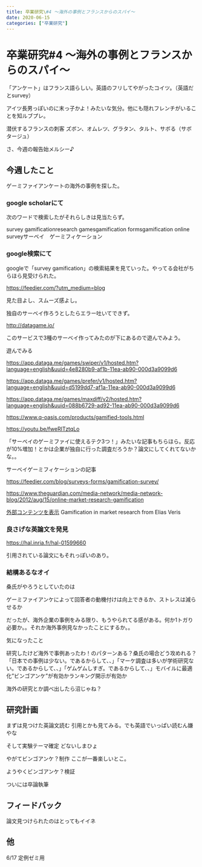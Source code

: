 ```yaml
---
title: 卒業研究\#4 〜海外の事例とフランスからのスパイ〜
date: 2020-06-15
categories: ["卒業研究"]
---
```


# 卒業研究#4 〜海外の事例とフランスからのスパイ〜

「アンケート」はフランス語らしい。英語のフリしてやがったコイツ。（英語だとsurvey）

アイツ長男っぽいのに末っ子かよ！みたいな気分。他にも隠れフレンチがいることを知ルブプレ。

潜伏するフランスの刺客
ズボン、オムレツ、グラタン、タルト、サボる（サボタージュ）

さ、今週の報告始メルシー♪

## 今週したこと

ゲーミファイアンケートの海外の事例を探した。

### google scholarにて

次のワードで検索したがそれらしきは見当たらず。

survey gamificationresearch gamesgamification formsgamification online surveyサーベイ　ゲーミフィケーション

### google検索にて

googleで「survey gamification」の検索結果を見ていった。やってる会社がちらほら見受けられた。

https://feedier.com/?utm_medium=blog

見た目よし、スムーズ感よし。

独自のサーベイ作ろうとしたらエラー吐いてできず。

http://datagame.io/

このサービスで3種のサーベイ作ってみたのが下にあるので遊んでみよう。

遊んでみる

https://app.dataga.me/games/swiper/v1/hosted.htm?language=english&uuid=4e8280b9-af1b-11ea-ab90-000d3a9099d6

https://app.dataga.me/games/prefer/v1/hosted.htm?language=english&uuid=d5199dd7-af1a-11ea-ab90-000d3a9099d6

https://app.dataga.me/games/maxdiff/v2/hosted.htm?language=english&uuid=088b6729-ad92-11ea-ab90-000d3a9099d6

https://www.q-oasis.com/products/gamified-tools.html

https://youtu.be/fweRITztqLo

「サーベイのゲーミファイに使えるテク3つ！」みたいな記事もちらほら。反応が10%増加！とかは企業が独自に行った調査だろうか？論文にしてくれてないかな。。

サーベイゲーミフィケーションの記事

https://feedier.com/blog/surveys-forms/gamification-survey/

https://www.theguardian.com/media-network/media-network-blog/2012/aug/15/online-market-research-gamification

[外部コンテンツを表示](//www.slideshare.net/slideshow/embed_code/key/2FgbVCk99HC8Mt)   Gamification in market research  from Elias Veris 

### 良さげな英論文を発見

https://hal.inria.fr/hal-01599660

引用されている論文にもそれっぽいのあり。

### 結構あるなオイ

桑氏がやろうとしていたのは

ゲーミファイアンケによって回答者の動機付けは向上できるか、ストレスは減らせるか

だったが、海外企業の事例をみる限り、もうやられてる感がある。何か1トガり必要か。。それか海外事例見なかったことにするか。。

気になったこと

研究したけど海外で事例あったわ！のパターンある？桑氏の場合どう攻めれる？「日本での事例は少ない。であるからして、、」「マーケ調査は多いが学術研究ない。であるからして、、」「ゲムゲムしすぎ。であるからして、、」モバイルに最適化”ビンゴアンケ”が有効かランキング開示が有効か

海外の研究とか調べ出したら沼じゃね？

## 研究計画

まずは見つけた英論文読む
引用とかも見てみる。でも英語でいっぱい読むん嫌やな

そして実験テーマ確定
どないしまひょ

やがてビンゴアンケ？制作
ここが一番楽しいとこ。

ようやくビンゴアンケ？検証

ついには卒論執筆

## フィードバック

論文見つけられたのはとってもイイネ

## 他

6/17 定例ゼミ用
